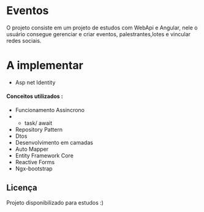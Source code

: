 # Eventos


O projeto consiste em um projeto de estudos com WebApi e Angular, nele o usuário consegue gerenciar e criar eventos, palestrantes,lotes e vincular redes sociais.

# A implementar 

  - Asp net Identity
 
#### Conceitos utilizados :
* Funcionamento Assincrono
* * task/ await
*  Repository Pattern
* Dtos
* Desenvolvimento em camadas
* Auto Mapper
* Entity Framework Core
* Reactive Forms
* Ngx-bootstrap


Licença
----
Projeto disponibilizado para estudos :)